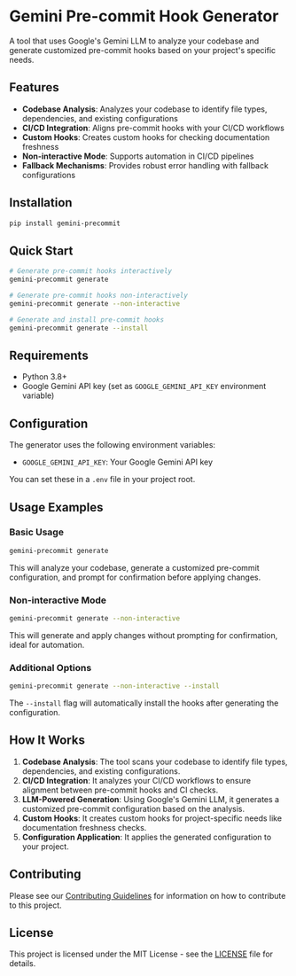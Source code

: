 # Gemini Pre-commit Hook Generator

A tool that uses Google's Gemini LLM to analyze your codebase and generate customized pre-commit hooks based on your project's specific needs.

## Features

- **Codebase Analysis**: Analyzes your codebase to identify file types, dependencies, and existing configurations
- **CI/CD Integration**: Aligns pre-commit hooks with your CI/CD workflows
- **Custom Hooks**: Creates custom hooks for checking documentation freshness
- **Non-interactive Mode**: Supports automation in CI/CD pipelines
- **Fallback Mechanisms**: Provides robust error handling with fallback configurations

## Installation

```bash
pip install gemini-precommit
```

## Quick Start

```bash
# Generate pre-commit hooks interactively
gemini-precommit generate

# Generate pre-commit hooks non-interactively
gemini-precommit generate --non-interactive

# Generate and install pre-commit hooks
gemini-precommit generate --install
```

## Requirements

- Python 3.8+
- Google Gemini API key (set as `GOOGLE_GEMINI_API_KEY` environment variable)

## Configuration

The generator uses the following environment variables:

- `GOOGLE_GEMINI_API_KEY`: Your Google Gemini API key

You can set these in a `.env` file in your project root.

## Usage Examples

### Basic Usage

```bash
gemini-precommit generate
```

This will analyze your codebase, generate a customized pre-commit configuration, and prompt for confirmation before applying changes.

### Non-interactive Mode

```bash
gemini-precommit generate --non-interactive
```

This will generate and apply changes without prompting for confirmation, ideal for automation.

### Additional Options

```bash
gemini-precommit generate --non-interactive --install
```

The `--install` flag will automatically install the hooks after generating the configuration.

## How It Works

1. **Codebase Analysis**: The tool scans your codebase to identify file types, dependencies, and existing configurations.
2. **CI/CD Integration**: It analyzes your CI/CD workflows to ensure alignment between pre-commit hooks and CI checks.
3. **LLM-Powered Generation**: Using Google's Gemini LLM, it generates a customized pre-commit configuration based on the analysis.
4. **Custom Hooks**: It creates custom hooks for project-specific needs like documentation freshness checks.
5. **Configuration Application**: It applies the generated configuration to your project.

## Contributing

Please see our [Contributing Guidelines](CONTRIBUTING.md) for information on how to contribute to this project.

## License

This project is licensed under the MIT License - see the [LICENSE](LICENSE) file for details.
